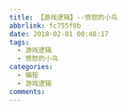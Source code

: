 ```yaml
---
title: 【游戏逻辑】--愤怒的小鸟
abbrlink: fc755f0b
date: 2018-02-01 00:48:17
tags: 
  - 游戏逻辑
  - 愤怒的小鸟
categories:
  - 编程
  - 游戏逻辑
comments:
---
```

